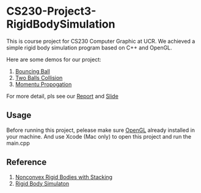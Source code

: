 # CS230-Project3-RigidBodySimulation

This is course project for CS230 Computer Graphic at UCR. We achieved a simple rigid body simulation program based on C++ and OpenGL. 

Here are some demos for our project:

1. [Bouncing Ball](https://drive.google.com/file/d/1yIroiI5QjhaO5aoIZqXkINaB7uK08dIU/view?usp=sharing)
2. [Two Balls Collision](https://drive.google.com/file/d/15RL35jC4QLssXMn1OcCSIdrBmL1tNR6I/view?usp=sharing)
3. [Momentu Propogation](https://drive.google.com/file/d/1zjX9KrDtaUTrH3RLO_5xdbVWJhPTvaAF/view?usp=sharing)

For more detail, pls see our [Report](docs/Report.pdf) and [Slide](docs/Slides.pdf)

## Usage

Before running this project, pelease make sure [OpenGL](https://www.opengl.org//) already installed in your machine. And use Xcode (Mac only)
to open this project and run the main.cpp

## Reference 

1. [Nonconvex Rigid Bodies with Stacking](http://physbam.stanford.edu/~fedkiw/papers/stanford2003-01.pdf)
2. [Rigid Body Simulaton](http://www-cs-students.stanford.edu/~dalewis/cs448a/rigidbody.html)

